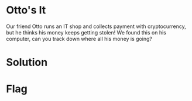 # Otto's It
Our friend Otto runs an IT shop and collects payment with cryptocurrency, but he thinks his money keeps getting stolen! We found this on his computer, can you track down where all his money is going?

# Solution
# Flag
